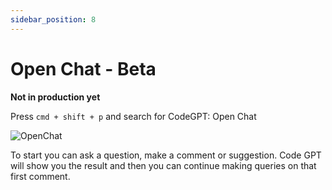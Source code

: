 ```yaml
---
sidebar_position: 8
---
```


# Open Chat - Beta

**Not in production yet**

Press `cmd + shift + p` and search for CodeGPT: Open Chat

![OpenChat](https://user-images.githubusercontent.com/6216945/213043309-c23d4458-e2e7-476d-8d85-1a491834b16d.png)

To start you can ask a question, make a comment or suggestion.
Code GPT will show you the result and then you can continue making queries on that first comment.




